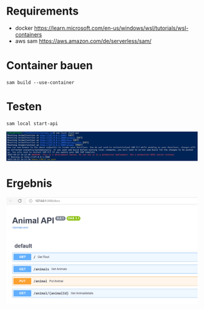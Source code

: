# Requirements
- docker <https://learn.microsoft.com/en-us/windows/wsl/tutorials/wsl-containers>
- aws sam  <https://aws.amazon.com/de/serverless/sam/>

# Container bauen

```
sam build --use-container
```

# Testen

```
sam local start-api
```

![Beispiel Ausführung aws SAM](docs/ExecutingSam.png)

# Ergebnis

![Endergebnis bei Aufruf über localhost:3000](docs/Resultat.png)
